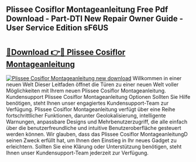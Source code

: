 ## Plissee Cosiflor Montageanleitung Free Pdf Download - Part-DTI New Repair Owner Guide - User Service Edition sF6US

# <h2><a href="http://df6bni.blite.top/?on=Plissee+Cosiflor+Montageanleitung">🔗Download 👉🔴 Plissee Cosiflor Montageanleitung</a></h2>

[![Plissee Cosiflor Montageanleitung new download](https://i.imgur.com/lujVjoI.png)](http://df6bni.blite.top/?on=Plissee+Cosiflor+Montageanleitung)
Willkommen in einer neuen Welt Dieser Leitfaden öffnet die Türen zu einer neuen Welt voller Möglichkeiten mit Ihrem neuen Plissee Cosiflor Montageanleitung. Kundensupport Plissee Cosiflor Montageanleitung Optionen Sollten Sie Hilfe benötigen, steht Ihnen unser engagiertes Kundensupport-Team zur Verfügung. Plissee Cosiflor Montageanleitung verfügt über eine Reihe fortschrittlicher Funktionen, darunter Geolokalisierung, intelligente Warnungen, anpassbare Designs und Mehrbenutzerzugriff, die alle einfach über die benutzerfreundliche und intuitive Benutzeroberfläche gesteuert werden können. Wir glauben, dass das Plissee Cosiflor MontageanleitungD seinen Zweck erfüllt hat, um Ihnen den Einstieg in Ihr neues Gadget zu erleichtern. Sollten Sie eine Klärung oder Unterstützung benötigen, steht Ihnen unser Kundensupport-Team jederzeit zur Verfügung.
